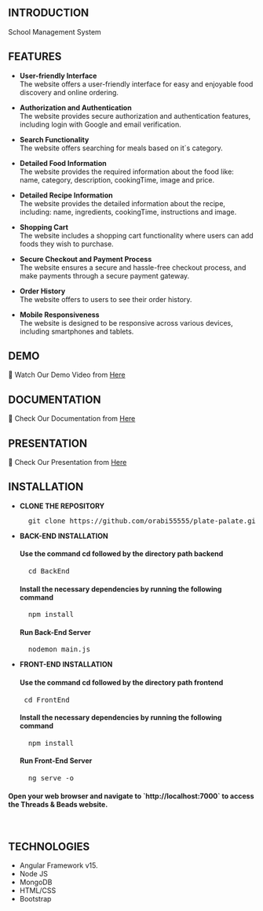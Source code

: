 

## **INTRODUCTION**

School Management System


## **FEATURES**

- **User-friendly Interface**<br>
  The website offers a  user-friendly interface for easy and enjoyable food discovery and online ordering.

- **Authorization and Authentication**<br>
  The website provides secure authorization and authentication features, including login with Google and email verification.

- **Search Functionality**<br>
  The website offers searching for meals based on it`s category.

- **Detailed Food Information**<br>
  The website provides the required information about the food like: name, category, description, cookingTime, image and price.
  
- **Detailed Recipe Information**<br>
  The website provides the detailed information about the recipe, including: name, ingredients, cookingTime, instructions and image.

- **Shopping Cart**<br>
  The website includes a shopping cart functionality where users can add foods they wish to purchase.
  
- **Secure Checkout and Payment Process**<br>
  The website ensures a secure and hassle-free checkout process, and make payments through a secure payment gateway.

- **Order History**<br>
  The website offers to users to see their order history.

- **Mobile Responsiveness**<br>
  The website is designed to be responsive across various devices, including smartphones and tablets. 



## **DEMO**

🎥 Watch Our Demo Video from [Here](https://drive.google.com/file/d/1g7WKr6sZmiqvWtb447FDgjJvpbSU0jaP/view?usp=sharing)


## **DOCUMENTATION**

📄 Check Our Documentation from [Here](https://drive.google.com/drive/u/2/folders/1Mp3XQjfGKUWXKUgT7nhjJ3kBzufUIyst)

## **PRESENTATION**

📄 Check Our Presentation from [Here](https://drive.google.com/drive/folders/1_WNiFMpPiF9AHgYcUb9YKGCTGDn2gylW?usp=sharing)


## **INSTALLATION**

- **CLONE THE REPOSITORY**
  <pre>
    git clone https://github.com/orabi55555/plate-palate.git
  </pre>

- **BACK-END INSTALLATION**
  <h4>Use the command cd followed by the directory path backend</h4>
  <pre>
    cd BackEnd
  </pre>

  <h4>Install the necessary dependencies by running the following command</h4>
  <pre>
    npm install
  </pre>

  <h4>Run Back-End Server</h4>
  <pre>
    nodemon main.js
  </pre>

- **FRONT-END INSTALLATION**
  <h4>Use the command cd followed by the directory path frontend</h4>
  <pre>
   cd FrontEnd
  </pre>

  <h4>Install the necessary dependencies by running the following command</h4>
  <pre>
    npm install
  </pre>

  <h4>Run Front-End Server</h4>
  <pre>
    ng serve -o
  </pre>

<h4>Open your web browser and navigate to `http://localhost:7000` to access the Threads & Beads website.</h4><br>


## **TECHNOLOGIES**

- Angular Framework v15.
- Node JS
- MongoDB
- HTML/CSS
- Bootstrap

<br>
